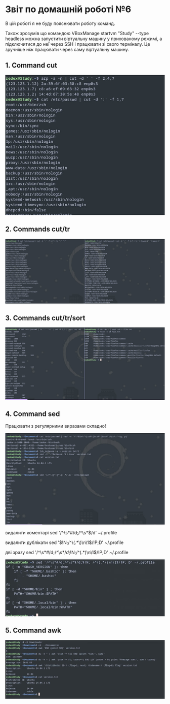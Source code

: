 
# Звіт по домашній роботі №6

В цій роботі я не буду пояснювати роботу команд.

Також зрозумів що командою VBoxManage startvm "Study" --type headless можна запустити віртуальну машину у прихованому режимі, а підключитися до неї через SSH і працювати зі свого терміналу. Це зручніше ніж працювати через саму віртуальну машину. 

## 1. Command cut

![image](https://github.com/MihaplAyMF/study/blob/main/BaseCamp/HomeWork6/Photo1.jpg)

## 2. Commands cut/tr

![image](https://github.com/MihaplAyMF/study/blob/main/BaseCamp/HomeWork6/Photo2.jpg)

## 3. Commands cut/tr/sort

![image](https://github.com/MihaplAyMF/study/blob/main/BaseCamp/HomeWork6/Photo3.jpg)

## 4. Command sed

Працювати з регулярними виразами складно!

![image](https://github.com/MihaplAyMF/study/blob/main/BaseCamp/HomeWork6/Photo4.jpg)

видалити коментарі
sed '/^\s*#/d;/^\s*$/d' ~/.profile 

видалити дублікати
sed '$!N;/^\(.*\)\n\1$/!P;D' ~/.profile 

дві зразу
sed '/^\s*#/d;/^\s*$/d;$!N;/^\(.*\)\n\1$/!P;D' ~/.profile

![image](https://github.com/MihaplAyMF/study/blob/main/BaseCamp/HomeWork6/Photo5.jpg)

## 5. Command awk

![image](https://github.com/MihaplAyMF/study/blob/main/BaseCamp/HomeWork6/Photo6.jpg)


